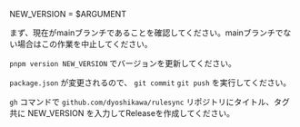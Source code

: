 NEW_VERSION = $ARGUMENT

まず、現在がmainブランチであることを確認してください。mainブランチでない場合はこの作業を中止してください。

`pnpm version NEW_VERSION` でバージョンを更新してください。

`package.json` が変更されるので、 `git commit` `git push` を実行してください。

`gh` コマンドで `github.com/dyoshikawa/rulesync` リポジトリにタイトル、タグ共に NEW_VERSION を入力してReleaseを作成してください。
